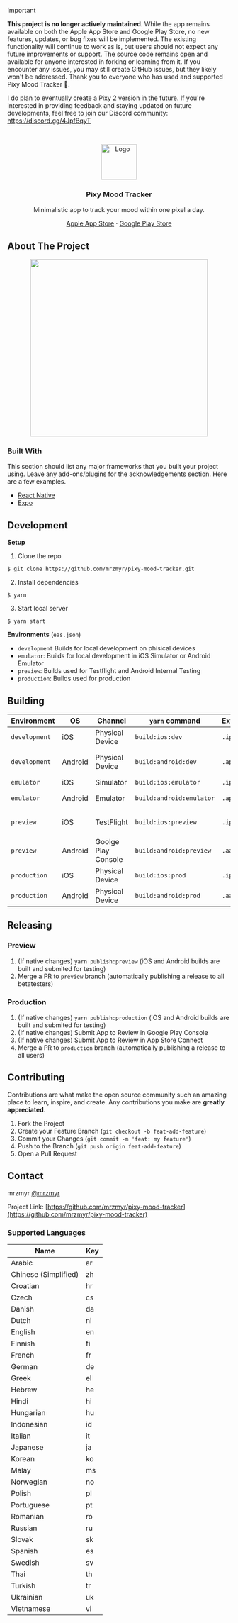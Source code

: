 > [!IMPORTANT]
> **This project is no longer actively maintained**. While the app remains available on both the Apple App Store and Google Play Store, no new features, updates, or bug fixes will be implemented. The existing functionality will continue to work as is, but users should not expect any future improvements or support. The source code remains open and available for anyone interested in forking or learning from it. If you encounter any issues, you may still create GitHub issues, but they likely won't be addressed. Thank you to everyone who has used and supported Pixy Mood Tracker 🫶.
>
> I do plan to eventually create a Pixy 2 version in the future. If you're interested in providing feedback and staying updated on future developments, feel free to join our Discord community: https://discord.gg/4JpfBqyT

<br />
<p align="center">
  <a href="https://github.com/mrzmyr/pixy-mood-tracker">
    <img src="./docs/icon.png" alt="Logo" width="80" height="80">
  </a>

  <h3 align="center">Pixy Mood Tracker</h3>

  <p align="center">Minimalistic app to track your mood within one pixel a day.</p>
  <p align="center">
    <a href="https://apps.apple.com/de/app/pixy-mood-tracker/id1605327124">Apple App Store</a>
    ·
    <a href="https://play.google.com/store/apps/details?id=com.devmood.pixymoodtracker">Google Play Store</a>
  </p>
</p>

## About The Project

<p align="center">
  <img src="./docs/screen-1.png" width="400px">
</p>

### Built With

This section should list any major frameworks that you built your project using. Leave any add-ons/plugins for the acknowledgements section. Here are a few examples.

- [React Native](https://reactnative.dev/)
- [Expo](https://expo.dev/)

## Development

**Setup**

1. Clone the repo

```shell
$ git clone https://github.com/mrzmyr/pixy-mood-tracker.git
```

2. Install dependencies

```shell
$ yarn
```

3. Start local server

```shell
$ yarn start
```

**Environments** (`eas.json`)

- `development` Builds for local development on phisical devices
- `emulator`: Builds for local development in iOS Simulator or Android Emulator
- `preview`: Builds used for Testflight and Android Internal Testing
- `production`: Builds used for production

## Building

| Environment   | OS      | Channel             | `yarn` command           | Extension | Installation                                                                                                      |
| ------------- | ------- | ------------------- | ------------------------ | --------- | ----------------------------------------------------------------------------------------------------------------- |
| `development` | iOS     | Physical Device     | `build:ios:dev`          | `.ipa`    | Install `.ipa` file via [Apple Configurator](https://apps.apple.com/us/app/apple-configurator/id1037126344?mt=12) |
| `development` | Android | Physical Device     | `build:android:dev`      | `.apk`    | Install manually (enable "Install from unknown sources")                                                          |
| `emulator`    | iOS     | Simulator           | `build:ios:emulator`     | `.ipa`    | Install `.ipa` file via                                                                                           |
| `emulator`    | Android | Emulator            | `build:android:emulator` | `.apk`    | Install the `.apk` file via drag and drop                                                                         |
| `preview`     | iOS     | TestFlight          | `build:ios:preview`      | `.ipa`    | Submit `.ipa` file to App Store via `yarn submit:ios:preview`                                                     |
| `preview`     | Android | Goolge Play Console | `build:android:preview`  | `.aab`    | Submit `.aab` file to Google Play Console via `yarn submit:android:preview`                                       |
| `production`  | iOS     | Physical Device     | `build:ios:prod`         | `.ipa`    | Submit `.ipa` file via `yarn submit:ios:production`                                                               |
| `production`  | Android | Physical Device     | `build:android:prod`     | `.aab`    | Submit `.aab` file via `yarn submit:android:production`                                                           |

## Releasing

### Preview

1. (If native changes) `yarn publish:preview` (iOS and Android builds are built and submited for testing)
2. Merge a PR to `preview` branch (automatically publishing a release to all betatesters)

### Production

1. (If native changes) `yarn publish:production` (iOS and Android builds are built and submited for testing)
2. (If native changes) Submit App to Review in Google Play Console
3. (If native changes) Submit App to Review in App Store Connect
4. Merge a PR to `production` branch (automatically publishing a release to all users)

## Contributing

Contributions are what make the open source community such an amazing place to learn, inspire, and create. Any contributions you make are **greatly appreciated**.

1. Fork the Project
2. Create your Feature Branch (`git checkout -b feat-add-feature`)
3. Commit your Changes (`git commit -m 'feat: my feature'`)
4. Push to the Branch (`git push origin feat-add-feature`)
5. Open a Pull Request

## Contact

mrzmyr [@mrzmyr](https://twitter.com/mrzmyr)

Project Link: [https://github.com/mrzmyr/pixy-mood-tracker](https://github.com/mrzmyr/pixy-mood-tracker)

### Supported Languages

| Name                 | Key |
| -------------------- | --- |
| Arabic               | ar  |
| Chinese (Simplified) | zh  |
| Croatian             | hr  |
| Czech                | cs  |
| Danish               | da  |
| Dutch                | nl  |
| English              | en  |
| Finnish              | fi  |
| French               | fr  |
| German               | de  |
| Greek                | el  |
| Hebrew               | he  |
| Hindi                | hi  |
| Hungarian            | hu  |
| Indonesian           | id  |
| Italian              | it  |
| Japanese             | ja  |
| Korean               | ko  |
| Malay                | ms  |
| Norwegian            | no  |
| Polish               | pl  |
| Portuguese           | pt  |
| Romanian             | ro  |
| Russian              | ru  |
| Slovak               | sk  |
| Spanish              | es  |
| Swedish              | sv  |
| Thai                 | th  |
| Turkish              | tr  |
| Ukrainian            | uk  |
| Vietnamese           | vi  |
